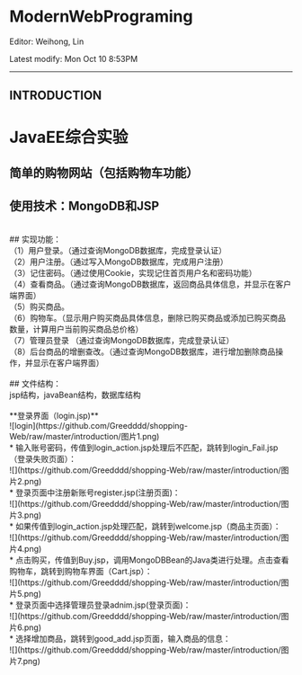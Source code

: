 # ModernWebPrograming

Editor: Weihong, Lin

Latest modify: Mon Oct 10 8:53PM

---

## INTRODUCTION

JavaEE综合实验<br>
=====
简单的购物网站（包括购物车功能）
------
使用技术：MongoDB和JSP
----
<br>
## 实现功能：<br>
（1）用户登录。（通过查询MongoDB数据库，完成登录认证）<br>
（2）用户注册。（通过写入MongoDB数据库，完成用户注册）<br>
（3）记住密码。（通过使用Cookie，实现记住首页用户名和密码功能）<br>
（4）查看商品。（通过查询MongoDB数据库，返回商品具体信息，并显示在客户端界面）<br>
（5）购买商品。<br>
（6）购物车。（显示用户购买商品具体信息，删除已购买商品或添加已购买商品数量，计算用户当前购买商品总价格）<br>
（7）管理员登录 （通过查询MongoDB数据库，完成登录认证）<br>
（8）后台商品的增删查改。（通过查询MongoDB数据库，进行增加删除商品操作，并显示在客户端界面）<br>
<br>
## 文件结构：<br>
jsp结构，javaBean结构，数据库结构<br>
<br>
**登录界面（login.jsp)**<br>
 ![login](https://github.com/Greedddd/shopping-Web/raw/master/introduction/图片1.png)<br>
 * 输入账号密码，传值到login_action.jsp处理后不匹配，跳转到login_Fail.jsp（登录失败页面）：<br>
 ![](https://github.com/Greedddd/shopping-Web/raw/master/introduction/图片2.png)<br>
 * 登录页面中注册新账号register.jsp(注册页面)：<br>
 ![](https://github.com/Greedddd/shopping-Web/raw/master/introduction/图片3.png)<br>
 * 如果传值到login_action.jsp处理匹配，跳转到welcome.jsp（商品主页面）：<br>
 ![](https://github.com/Greedddd/shopping-Web/raw/master/introduction/图片4.png)<br>
 * 点击购买，传值到Buy.jsp，调用MongoDBBean的Java类进行处理。点击查看购物车，跳转到购物车界面（Cart.jsp）：<br>
 ![](https://github.com/Greedddd/shopping-Web/raw/master/introduction/图片5.png)<br>
 * 登录页面中选择管理员登录adnim.jsp(登录页面)：<br>
 ![](https://github.com/Greedddd/shopping-Web/raw/master/introduction/图片6.png)<br>
 * 选择增加商品，跳转到good_add.jsp页面，输入商品的信息：<br>
 ![](https://github.com/Greedddd/shopping-Web/raw/master/introduction/图片7.png)<br>
